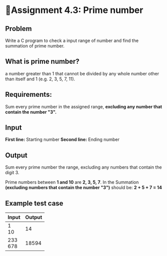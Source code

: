 # 📕Assignment 4.3: Prime number

## Problem
Write a C program to check a input range of number and find the summation of prime number.

## What is prime number?
a number greater than 1 that cannot be divided by any whole number other than itself and 1 (e.g. 2, 3, 5, 7, 11).


## Requirements:
Sum every prime number in the assigned range, **excluding any number that contain the number "3".**

## Input
**First line:** Starting number
**Second line:** Ending number

## Output
Sum every prime number the range, excluding any numbers that contain the digit 3.

Prime numbers between **1 and 10** are **2, 3, 5, 7**. In the Summation **(excluding numbers that contain the number "3")** should be: **2 + 5 + 7 = 14**

## Example test case
| Input | Output |
|-----------|------------|
| 1<br>10      | 14 |
| 233<br>678|   18594|